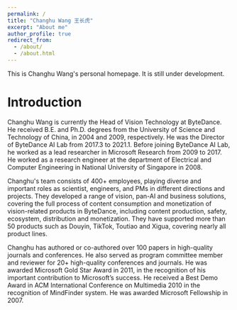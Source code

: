 ```yaml
---
permalink: /
title: "Changhu Wang 王长虎"
excerpt: "About me"
author_profile: true
redirect_from: 
  - /about/
  - /about.html
---
```


This is Changhu Wang's personal homepage. It is still under development.

Introduction
======

Changhu Wang is currently the Head of Vision Technology at ByteDance. He received B.E. and Ph.D. degrees from the University of Science and Technology of China, in 2004 and 2009, respectively. He was the Director of ByteDance AI Lab from 2017.3 to 2021.1. Before joining ByteDance AI Lab, he worked as a lead researcher in Microsoft Research from 2009 to 2017. He worked as a research engineer at the department of Electrical and Computer Engineering in National University of Singapore in 2008.

Changhu's team consists of 400+ employees, playing diverse and important roles as scientist, engineers, and PMs in different directions and projects. They developed a range of vision, pan-AI and business solutions, covering the full process of content consumption and monetization of vision-related products in ByteDance, including content production, safety, ecosystem, distribution and monetization. They have supported more than 50 products such as Douyin, TikTok, Toutiao and Xigua, covering nearly all product lines. 

Changhu has authored or co-authored over 100 papers in high-quality journals and conferences. He also served as program committee member and reviewer for 20+ high-quality conferences and journals. He was awarded Microsoft Gold Star Award in 2011, in the recognition of his important contribution to Microsoft’s success. He received a Best Demo Award in ACM International Conference on Multimedia 2010 in the recognition of MindFinder system. He was awarded Microsoft Fellowship in 2007.

